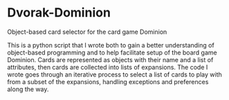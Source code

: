 # Dvorak-Dominion
Object-based card selector for the card game Dominion

This is a python script that I wrote both to gain a better understanding of object-based programming and to help facilitate setup of the board game Dominion.
Cards are represented as objects with their name and a list of attributes, then cards are collected into lists of expansions.
The code I wrote goes through an iterative process to select a list of cards to play with from a subset of the expansions, handling exceptions and preferences along the way.
